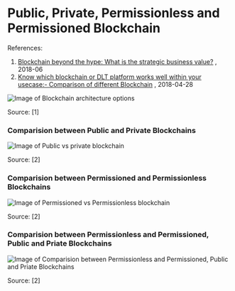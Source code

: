 # Public, Private, Permissionless and Permissioned Blockchain

References:
1. [Blockchain beyond the hype: What is the strategic business value?](
https://www.mckinsey.com/business-functions/digital-mckinsey/our-insights/blockchain-beyond-the-hype-what-is-the-strategic-business-value)
, 2018-06
2. [Know which blockchain or DLT platform works well within your usecase:- Comparison of different Blockchain](
https://medium.com/coinmonks/know-which-blockchain-or-dlt-platform-works-well-within-your-usecase-comparison-of-different-a8dc34782af3)
, 2018-04-28


![Image of Blockchain architecture options](
https://www.mckinsey.com/~/media/McKinsey/Business%20Functions/McKinsey%20Digital/Our%20Insights/Blockchain%20beyond%20the%20hype%20What%20is%20the%20strategic%20business%20value/SVGZ_Blockchain-beyond-the-hype_ex3.ashx
)

Source: [1]



### Comparision between Public and Private Blockchains

![Image of Public vs private blockchain](
https://cdn-images-1.medium.com/max/1200/1*XPOuzE5tkPGARwYHblhcQg.png)

Source: [2]



### Comparision between Permissioned and Permissionless Blockchains

![Image of Permissioned vs Permissionless blockchain](
https://cdn-images-1.medium.com/max/1500/1*O6md1oKWYoM61pXscPQh4A.png)

Source: [2]



### Comparision between Permissionless and Permissioned, Public and Priate Blockchains

![Image of Comparision between Permissionless and Permissioned, Public and Priate Blockchains](
https://cdn-images-1.medium.com/max/1200/1*rRY9MH5kUDWI1xUPr8GRuQ.png)

Source: [2]
